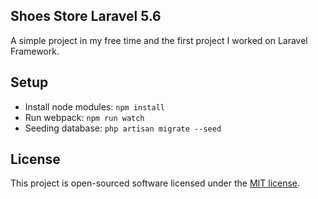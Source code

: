 ## Shoes Store Laravel 5.6

A simple project in my free time and the first project I worked on Laravel Framework.

## Setup

- Install node modules: `npm install`
- Run webpack: `npm run watch`
- Seeding database: `php artisan migrate --seed`

## License

This project is open-sourced software licensed under the [MIT license](https://opensource.org/licenses/MIT).
